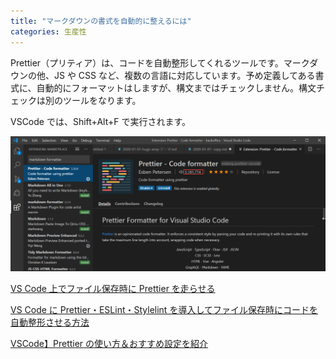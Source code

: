 ```yaml
---
title: "マークダウンの書式を自動的に整えるには"
categories: 生産性
---
```


Prettier（プリティア）は、コードを自動整形してくれるツールです。マークダウンの他、JS や CSS など、複数の言語に対応しています。予め定義してある書式に、自動的にフォーマットはしますが、構文まではチェックしません。構文チェックは別のツールをなります。

VSCode では、Shift+Alt+F で実行されます。

![](../assets/images/2020-02-17-17-48-53.png)

[VS Code 上でファイル保存時に Prettier を走らせる](https://qiita.com/Naturalclar/items/690be378984b3a24a138)

[VS Code に Prettier・ESLint・Stylelint を導入してファイル保存時にコードを自動整形させる方法](https://wemo.tech/3307)

[VSCode】Prettier の使い方＆おすすめ設定を紹介](https://ma-vericks.com/vscode-prettier/)
